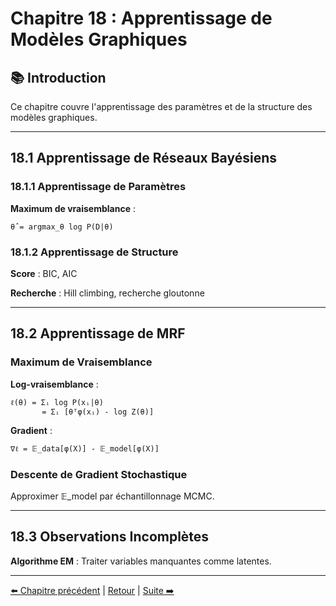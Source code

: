 # Chapitre 18 : Apprentissage de Modèles Graphiques

## 📚 Introduction

Ce chapitre couvre l'apprentissage des paramètres et de la structure des modèles graphiques.

---

## 18.1 Apprentissage de Réseaux Bayésiens

### 18.1.1 Apprentissage de Paramètres

**Maximum de vraisemblance** :
```
θ̂ = argmax_θ log P(D|θ)
```

### 18.1.2 Apprentissage de Structure

**Score** : BIC, AIC

**Recherche** : Hill climbing, recherche gloutonne

---

## 18.2 Apprentissage de MRF

### Maximum de Vraisemblance

**Log-vraisemblance** :
```
ℓ(θ) = Σᵢ log P(xᵢ|θ)
       = Σᵢ [θᵀφ(xᵢ) - log Z(θ)]
```

**Gradient** :
```
∇ℓ = 𝔼_data[φ(X)] - 𝔼_model[φ(X)]
```

### Descente de Gradient Stochastique

Approximer 𝔼_model par échantillonnage MCMC.

---

## 18.3 Observations Incomplètes

**Algorithme EM** : Traiter variables manquantes comme latentes.

---

[⬅️ Chapitre précédent](./chapitre-17-variables-latentes.md) | [Retour](../README.md) | [Suite ➡️](../partie-5-methodes-generatives/chapitre-19-generatives-profondes.md)

